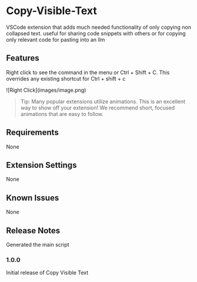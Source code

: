 # Copy-Visible-Text
VSCode extension that adds much needed functionality of only copying non collapsed text. useful for sharing code snippets with others or for copying only relevant code for pasting into an llm


## Features

Right click to see the command in the menu or Ctrl + Shift + C. This overrides any existing shortcut for Ctrl + shift + c

\!\[Right Click\]\(images/image.png\)

> Tip: Many popular extensions utilize animations. This is an excellent way to show off your extension! We recommend short, focused animations that are easy to follow.

## Requirements

None

## Extension Settings

None

## Known Issues

None

## Release Notes

Generated the main script

### 1.0.0

Initial release of Copy Visible Text

